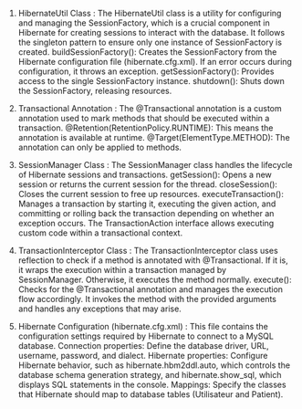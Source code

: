 1. HibernateUtil Class :
The HibernateUtil class is a utility for configuring and managing the SessionFactory, which is a crucial component in Hibernate for creating sessions to interact with the database. It follows the singleton pattern to ensure only one instance of SessionFactory is created.
buildSessionFactory(): Creates the SessionFactory from the Hibernate configuration file (hibernate.cfg.xml). If an error occurs during configuration, it throws an exception.
getSessionFactory(): Provides access to the single SessionFactory instance.
shutdown(): Shuts down the SessionFactory, releasing resources.


2. Transactional Annotation :
The @Transactional annotation is a custom annotation used to mark methods that should be executed within a transaction.
@Retention(RetentionPolicy.RUNTIME): This means the annotation is available at runtime.
@Target(ElementType.METHOD): The annotation can only be applied to methods.


3. SessionManager Class :
The SessionManager class handles the lifecycle of Hibernate sessions and transactions.
getSession(): Opens a new session or returns the current session for the thread.
closeSession(): Closes the current session to free up resources.
executeTransaction(): Manages a transaction by starting it, executing the given action, and committing or rolling back the transaction depending on whether an exception occurs.
The TransactionAction interface allows executing custom code within a transactional context.


4. TransactionInterceptor Class : 
The TransactionInterceptor class uses reflection to check if a method is annotated with @Transactional. If it is, it wraps the execution within a transaction managed by SessionManager. Otherwise, it executes the method normally.
execute(): Checks for the @Transactional annotation and manages the execution flow accordingly. It invokes the method with the provided arguments and handles any exceptions that may arise.


5. Hibernate Configuration (hibernate.cfg.xml) : 
This file contains the configuration settings required by Hibernate to connect to a MySQL database.
Connection properties: Define the database driver, URL, username, password, and dialect.
Hibernate properties: Configure Hibernate behavior, such as hibernate.hbm2ddl.auto, which controls the database schema generation strategy, and hibernate.show_sql, which displays SQL statements in the console.
Mappings: Specify the classes that Hibernate should map to database tables (Utilisateur and Patient).
